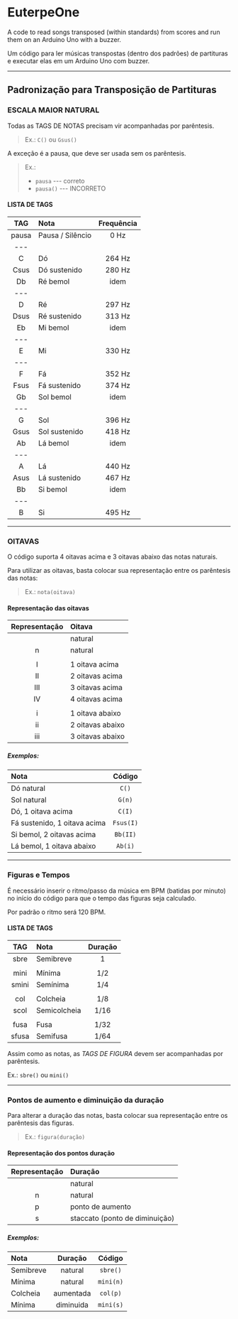 # EuterpeOne
   
   A code to read songs transposed (within standards) from scores and run them on an Arduino Uno with a buzzer.
   
   Um código para ler músicas transpostas (dentro dos padrões) de partituras e executar elas em um Arduino Uno com buzzer.
   
---

## Padronização para Transposição de Partituras

### ESCALA MAIOR NATURAL

   Todas as TAGS DE NOTAS precisam vir acompanhadas por parêntesis.

> Ex.: `C()` ou `Gsus()`

   A exceção é a pausa, que deve ser usada sem os parêntesis.

> Ex.:
> - `pausa`     ---   correto
> - `pausa()`   ---   INCORRETO
        
#### LISTA DE TAGS

TAG       | Nota             | Frequência
:-------: | :--------------- | :--------:
pausa     | Pausa / Silêncio | 0 Hz
--- |  | 
C         | Dó               | 264 Hz
Csus      | Dó sustenido     | 280 Hz
Db        | Ré bemol         |  idem
--- |  | 
D         | Ré               | 297 Hz
Dsus      | Ré sustenido     | 313 Hz
Eb        | Mi bemol         |  idem
--- |  | 
E         | Mi               | 330 Hz
--- |  | 
F         | Fá               | 352 Hz
Fsus      | Fá sustenido     | 374 Hz
Gb        | Sol bemol        |  idem
--- |  | 
G         | Sol              | 396 Hz
Gsus      | Sol sustenido    | 418 Hz
Ab        | Lá bemol         |  idem
--- |  | 
A         | Lá               | 440 Hz
Asus      | Lá sustenido     | 467 Hz
Bb        | Si bemol         |  idem
--- |  | 
B         | Si               | 495 Hz 

---

### OITAVAS

   O código suporta 4 oitavas acima e 3 oitavas abaixo das notas naturais. 
   
   Para utilizar as oitavas, basta colocar sua representação entre os parêntesis das notas: 
   
> Ex.: `nota(oitava)`

#### Representação das oitavas

Representação | Oitava
:-----------: | :-
<vazio>       | natural
n             | natural
<vazio>       |
I             | 1 oitava acima
II            | 2 oitavas acima
III           | 3 oitavas acima
IV            | 4 oitavas acima
<vazio>       |
i             | 1 oitava abaixo
ii            | 2 oitavas abaixo
iii           | 3 oitavas abaixo

##### Exemplos:
   
Nota  | Código
:--- | :----:
Dó natural | `C()`
Sol natural | `G(n)`
Dó, 1 oitava acima | `C(I)`
Fá sustenido, 1 oitava acima | `Fsus(I)`
Si bemol, 2 oitavas acima | `Bb(II)`
Lá bemol, 1 oitava abaixo | `Ab(i)`

---
   
### Figuras e Tempos

   É necessário inserir o ritmo/passo da música em BPM (batidas por minuto) no início do código para que o tempo das figuras seja calculado.

   Por padrão o ritmo será 120 BPM.
   

#### LISTA DE TAGS
TAG       | Nota          | Duração
:-------: | :------------ | :-----:
sbre      | Semibreve     | 1
<vazio>   |   |
mini      | Mínima        | 1/2
smini     | Semínima      | 1/4
<vazio>   |   |
col       | Colcheia      | 1/8
scol      | Semicolcheia  | 1/16
<vazio>   |   |
fusa      | Fusa          | 1/32
sfusa     | Semifusa      | 1/64

   Assim como as notas, as *TAGS DE FIGURA* devem ser acompanhadas por parêntesis.

   Ex.: `sbre()` ou `mini()`
 
---

### Pontos de aumento e diminuição da duração
 
   Para alterar a duração das notas, basta colocar sua representação entre os parêntesis das figuras.

>Ex.: `figura(duração)`

#### Representação dos pontos duração

Representação | Duração
:-----------: | :------
<vazio>       | natural
n             | natural
p             | ponto de aumento
s             | staccato (ponto de diminuição)

##### Exemplos:

Nota | Duração | Código
:--- | :-----: | :----:
Semibreve | natural | `sbre()`
Mínima | natural | `mini(n)`
Colcheia | aumentada | `col(p)`
Mínima | diminuida |  `mini(s)`
